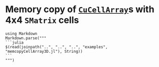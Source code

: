 # Memory copy of [`CuCellArray`](@ref)s with 4x4 `SMatrix` cells

````@eval
using Markdown
Markdown.parse("""
```julia
$(read(joinpath("..", "..", "..", "examples", "memcopyCellArray3D.jl"), String))
```
""")
````
